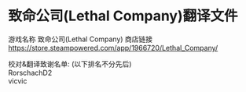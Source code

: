 # 致命公司(Lethal Company)翻译文件
游戏名称 致命公司(Lethal Company)
商店链接 https://store.steampowered.com/app/1966720/Lethal_Company/

校对&翻译致谢名单:
(以下排名不分先后)<br />
RorschachD2<br />
vicvic<br />

